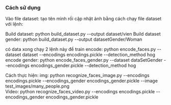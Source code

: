 ### Cách sử dụng

Vào file dataset: tạo tên mình rồi cập nhật ảnh bằng cách chạy file dataset với lệnh:

Build dataset: python build_dataset.py --output dataset/vien
Build dataset gender: python build_dataset.py --output datasetGender/Woman


có data xong chạy 2 lệnh này để train
encode: python encode_faces.py --dataset dataset --encodings encodings.pickle --detection_method hog
encode gender: python encode_faces_gender.py --dataset dataSetGender --encodings encodings_gender.pickle --detection_method hog

Cách thực hiện:
img: python recognize_faces_image.py --encodings encodings.pickle --encodings_gender encodings_gender.pickle  --image test_images/many_people.png   
Video: python recognize_faces_video.py --encodings encodings.pickle --encodings_gender encodings_gender.pickle 
